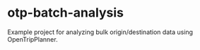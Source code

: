 otp-batch-analysis
==================

Example project for analyzing bulk origin/destination data using OpenTripPlanner.
